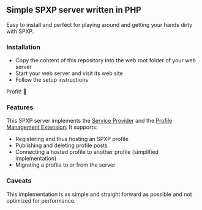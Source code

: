 ## Simple SPXP server written in PHP

Easy to install and perfect for playing around and getting your hands dirty with SPXP.

### Installation

* Copy the content of this repository into the web root folder of your web server
* Start your web server and visit its web site
* Follow the setup instructions

Profit! :rocket:

### Features

This SPXP server implements the [Service Provider](https://github.com/spxp/spxp-specs/blob/master/SPXP-SPE-Spec.md) and the [Profile Management Extension](https://github.com/spxp/spxp-specs/blob/master/SPXP-PME-Spec.md). It supports:

* Registering and thus hosting an SPXP profile
* Publishing and deleting profile posts
* Connecting a hosted profile to another profile (simplified implementation)
* Migrating a profile to or from the server

### Caveats

This implementation is as simple and straight forward as possible and not optimized for performance.
